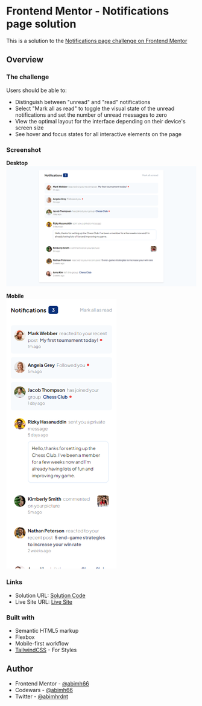 # Frontend Mentor - Notifications page solution

This is a solution to the [Notifications page challenge on Frontend Mentor](https://www.frontendmentor.io/challenges/notifications-page-DqK5QAmKbC)

## Overview

### The challenge

Users should be able to:

- Distinguish between "unread" and "read" notifications
- Select "Mark all as read" to toggle the visual state of the unread notifications and set the number of unread messages to zero
- View the optimal layout for the interface depending on their device's screen size
- See hover and focus states for all interactive elements on the page

### Screenshot

**Desktop**
![Desktop View](./assets/images/desktop.png)

**Mobile**<br>
![Mobile View](./assets/images/mobile.png)

### Links

- Solution URL: [Solution Code](https://github.com/abimh66/notifications-page)
- Live Site URL: [Live Site](https://notif-page-abimh66.netlify.app/)

### Built with

- Semantic HTML5 markup
- Flexbox
- Mobile-first workflow
- [TailwindCSS](https://tailwindcss.com/) - For Styles

## Author

- Frontend Mentor - [@abimh66](https://www.frontendmentor.io/profile/abimh66)
- Codewars - [@abimh66](https://www.codewars.com/users/abimh66)
- Twitter - [@abimhrdnt](https://www.twitter.com/abimhrdnt)

